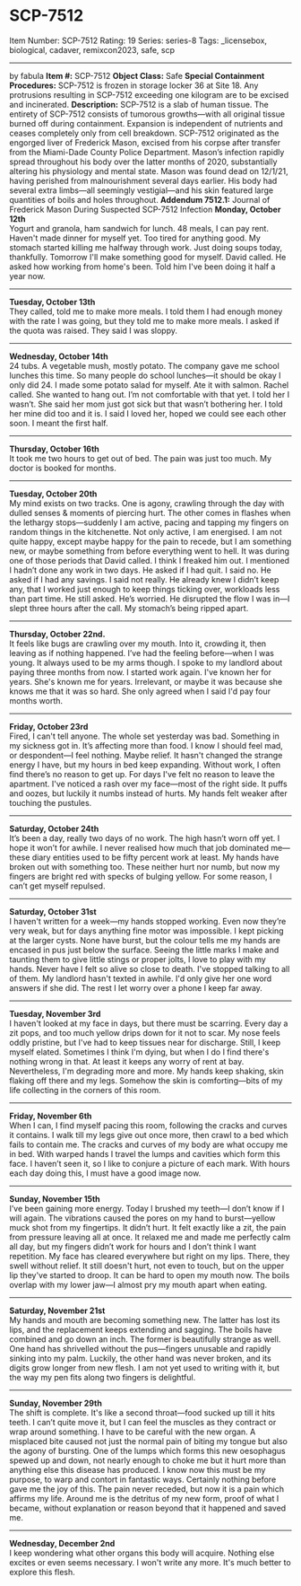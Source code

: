 # SCP-7512
Item Number: SCP-7512
Rating: 19
Series: series-8
Tags: _licensebox, biological, cadaver, remixcon2023, safe, scp

---

by fabuIa
**Item #:** SCP-7512
**Object Class:** Safe
**Special Containment Procedures:** SCP-7512 is frozen in storage locker 36 at Site 18. Any protrusions resulting in SCP-7512 exceeding one kilogram are to be excised and incinerated.
**Description:** SCP-7512 is a slab of human tissue. The entirety of SCP-7512 consists of tumorous growths—with all original tissue burned off during containment. Expansion is independent of nutrients and ceases completely only from cell breakdown.
SCP-7512 originated as the engorged liver of Frederick Mason, excised from his corpse after transfer from the Miami-Dade County Police Department. Mason’s infection rapidly spread throughout his body over the latter months of 2020, substantially altering his physiology and mental state. Mason was found dead on 12/1/21, having perished from malnourishment several days earlier. His body had several extra limbs—all seemingly vestigial—and his skin featured large quantities of boils and holes throughout.
**Addendum 7512.1:** Journal of Frederick Mason During Suspected SCP-7512 Infection
**Monday, October 12th**  
Yogurt and granola, ham sandwich for lunch. 48 meals, I can pay rent. Haven't made dinner for myself yet. Too tired for anything good. My stomach started killing me halfway through work. Just doing soups today, thankfully. Tomorrow I'll make something good for myself.
David called. He asked how working from home's been. Told him I've been doing it half a year now.
* * *
**Tuesday, October 13th**  
They called, told me to make more meals. I told them I had enough money with the rate I was going, but they told me to make more meals. I asked if the quota was raised. They said I was sloppy.
* * *
**Wednesday, October 14th**  
24 tubs. A vegetable mush, mostly potato. The company gave me school lunches this time. So many people do school lunches—it should be okay I only did 24. I made some potato salad for myself. Ate it with salmon.
Rachel called. She wanted to hang out. I’m not comfortable with that yet. I told her I wasn’t. She said her mom just got sick but that wasn’t bothering her. I told her mine did too and it is. I said I loved her, hoped we could see each other soon. I meant the first half.
* * *
**Thursday, October 16th**  
It took me two hours to get out of bed. The pain was just too much. My doctor is booked for months.
* * *
**Tuesday, October 20th**  
My mind exists on two tracks. One is agony, crawling through the day with dulled senses & moments of piercing hurt. The other comes in flashes when the lethargy stops—suddenly I am active, pacing and tapping my fingers on random things in the kitchenette. Not only active, I am energised. I am not quite happy, except maybe happy for the pain to recede, but I am something new, or maybe something from before everything went to hell.
It was during one of those periods that David called. I think I freaked him out. I mentioned I hadn’t done any work in two days. He asked if I had quit. I said no. He asked if I had any savings. I said not really. He already knew I didn’t keep any, that I worked just enough to keep things ticking over, workloads less than part time. He still asked. He’s worried. He disrupted the flow I was in—I slept three hours after the call. My stomach’s being ripped apart.
* * *
**Thursday, October 22nd.**  
It feels like bugs are crawling over my mouth. Into it, crowding it, then leaving as if nothing happened. I’ve had the feeling before—when I was young. It always used to be my arms though.
I spoke to my landlord about paying three months from now. I started work again. I've known her for years. She's known me for years. Irrelevant, or maybe it was because she knows me that it was so hard. She only agreed when I said I'd pay four months worth.
* * *
**Friday, October 23rd**  
Fired, I can't tell anyone. The whole set yesterday was bad. Something in my sickness got in.
It’s affecting more than food. I know I should feel mad, or despondent—I feel nothing. Maybe relief. It hasn't changed the strange energy I have, but my hours in bed keep expanding. Without work, I often find there’s no reason to get up. For days I've felt no reason to leave the apartment.
I've noticed a rash over my face—most of the right side. It puffs and oozes, but luckily it numbs instead of hurts. My hands felt weaker after touching the pustules.
* * *
**Saturday, October 24th**  
It’s been a day, really two days of no work. The high hasn’t worn off yet. I hope it won’t for awhile. I never realised how much that job dominated me—these diary entities used to be fifty percent work at least.
My hands have broken out with something too. These neither hurt nor numb, but now my fingers are bright red with specks of bulging yellow. For some reason, I can’t get myself repulsed.
* * *
**Saturday, October 31st**  
I haven't written for a week—my hands stopped working. Even now they’re very weak, but for days anything fine motor was impossible. I kept picking at the larger cysts. None have burst, but the colour tells me my hands are encased in pus just below the surface. Seeing the little marks I make and taunting them to give little stings or proper jolts, I love to play with my hands. Never have I felt so alive so close to death.
I've stopped talking to all of them. My landlord hasn't texted in awhile. I'd only give her one word answers if she did. The rest I let worry over a phone I keep far away.
* * *
**Tuesday, November 3rd**  
I haven't looked at my face in days, but there must be scarring. Every day a zit pops, and too much yellow drips down for it not to scar. My nose feels oddly pristine, but I've had to keep tissues near for discharge.
Still, I keep myself elated. Sometimes I think I'm dying, but when I do I find there's nothing wrong in that. At least it keeps any worry of rent at bay. Nevertheless, I'm degrading more and more. My hands keep shaking, skin flaking off there and my legs. Somehow the skin is comforting—bits of my life collecting in the corners of this room.
* * *
**Friday, November 6th**  
When I can, I find myself pacing this room, following the cracks and curves it contains. I walk till my legs give out once more, then crawl to a bed which fails to contain me.
The cracks and curves of my body are what occupy me in bed. With warped hands I travel the lumps and cavities which form this face. I haven’t seen it, so I like to conjure a picture of each mark. With hours each day doing this, I must have a good image now.
* * *
**Sunday, November 15th**  
I’ve been gaining more energy. Today I brushed my teeth—I don’t know if I will again. The vibrations caused the pores on my hand to burst—yellow muck shot from my fingertips. It didn’t hurt. It felt exactly like a zit, the pain from pressure leaving all at once. It relaxed me and made me perfectly calm all day, but my fingers didn’t work for hours and I don’t think I want repetition.
My face has cleared everywhere but right on my lips. There, they swell without relief. It still doesn't hurt, not even to touch, but on the upper lip they've started to droop. It can be hard to open my mouth now. The boils overlap with my lower jaw—I almost pry my mouth apart when eating.
* * *
**Saturday, November 21st**  
My hands and mouth are becoming something new. The latter has lost its lips, and the replacement keeps extending and sagging. The boils have combined and go down an inch. The former is beautifully strange as well. One hand has shrivelled without the pus—fingers unusable and rapidly sinking into my palm. Luckily, the other hand was never broken, and its digits grow longer from new flesh. I am not yet used to writing with it, but the way my pen fits along two fingers is delightful.
* * *
**Sunday, November 29th**  
The shift is complete. It's like a second throat—food sucked up till it hits teeth. I can’t quite move it, but I can feel the muscles as they contract or wrap around something.
I have to be careful with the new organ. A misplaced bite caused not just the normal pain of biting my tongue but also the agony of bursting. One of the lumps which forms this new oesophagus spewed up and down, not nearly enough to choke me but it hurt more than anything else this disease has produced.
I know now this must be my purpose, to warp and contort in fantastic ways. Certainly nothing before gave me the joy of this. The pain never receded, but now it is a pain which affirms my life. Around me is the detritus of my new form, proof of what I became, without explanation or reason beyond that it happened and saved me.
* * *
**Wednesday, December 2nd**  
I keep wondering what other organs this body will acquire. Nothing else excites or even seems necessary. I won't write any more. It's much better to explore this flesh.